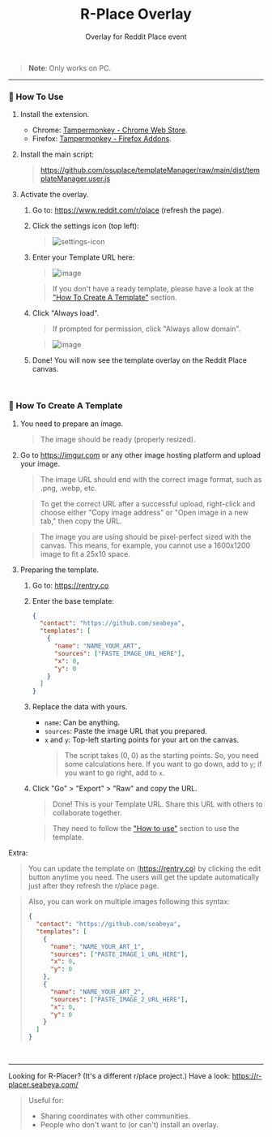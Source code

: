 <h1 align="center">R-Place Overlay</h1>

<p align="center">
  Overlay for Reddit Place event
<p>

<br>

> **Note**:
> Only works on PC.

---

### 🔷 How To Use

1. Install the extension.
   - Chrome: [Tampermonkey - Chrome Web Store](https://chrome.google.com/webstore/detail/tampermonkey/dhdgffkkebhmkfjojejmpbldmpobfkfo).
   - Firefox: [Tampermonkey - Firefox Addons](https://addons.mozilla.org/en-US/firefox/addon/tampermonkey/).
2. Install the main script:
   > https://github.com/osuplace/templateManager/raw/main/dist/templateManager.user.js
3. Activate the overlay.

   1. Go to: https://www.reddit.com/r/place (refresh the page).
   2. Click the settings icon (top left):
      > ![settings-icon](https://github.com/seabeya/r-place-overlay/assets/35802638/e0f2aa9a-268d-4933-b49b-670c0ccdc706)
   3. Enter your Template URL here:

      > ![image](https://github.com/seabeya/r-place-overlay/assets/35802638/2f34f7c7-d058-4101-b28b-7b9e9c2c38cb)

      > If you don't have a ready template, please have a look at the ["How To Create A Template"](#-how-to-create-a-template) section.

   4. Click "Always load".

      > If prompted for permission, click "Always allow domain".

      > ![image](https://github.com/seabeya/r-place-overlay/assets/35802638/ed806b67-882e-409d-8e9d-01b2d37c20c4)

   5. Done! You will now see the template overlay on the Reddit Place canvas.

<br>

### 🔷 How To Create A Template

1. You need to prepare an image.
   > The image should be ready (properly resized).
2. Go to https://imgur.com or any other image hosting platform and upload your image.

   > The image URL should end with the correct image format, such as .png, .webp, etc.

   > To get the correct URL after a successful upload, right-click and choose either "Copy image address" or "Open image in a new tab," then copy the URL.

   > The image you are using should be pixel-perfect sized with the canvas. This means, for example, you cannot use a 1600x1200 image to fit a 25x10 space.

3. Preparing the template.

   1. Go to: https://rentry.co
   2. Enter the base template:
      ```json
      {
        "contact": "https://github.com/seabeya",
        "templates": [
          {
            "name": "NAME_YOUR_ART",
            "sources": ["PASTE_IMAGE_URL_HERE"],
            "x": 0,
            "y": 0
          }
        ]
      }
      ```
   3. Replace the data with yours.
      - `name`: Can be anything.
      - `sources`: Paste the image URL that you prepared.
      - `x` and `y`: Top-left starting points for your art on the canvas.
        > The script takes (0, 0) as the starting points. So, you need some calculations here. If you want to go down, add to `y`; if you want to go right, add to `x`.
   4. Click "Go" > "Export" > "Raw" and copy the URL.

      > Done! This is your Template URL. Share this URL with others to collaborate together.

      > They need to follow the ["How to use"](#-how-to-use) section to use the template.

Extra:

> You can update the template on (https://rentry.co) by clicking the edit button anytime you need. The users will get the update automatically just after they refresh the r/place page.

> Also, you can work on multiple images following this syntax:
>
> ```json
> {
>   "contact": "https://github.com/seabeya",
>   "templates": [
>     {
>       "name": "NAME_YOUR_ART_1",
>       "sources": ["PASTE_IMAGE_1_URL_HERE"],
>       "x": 0,
>       "y": 0
>     },
>     {
>       "name": "NAME_YOUR_ART_2",
>       "sources": ["PASTE_IMAGE_2_URL_HERE"],
>       "x": 0,
>       "y": 0
>     }
>   ]
> }
> ```

<br>

---

Looking for R-Placer? (It's a different r/place project.) Have a look: https://r-placer.seabeya.com/

> Useful for:
>
> - Sharing coordinates with other communities.
> - People who don't want to (or can't) install an overlay.
